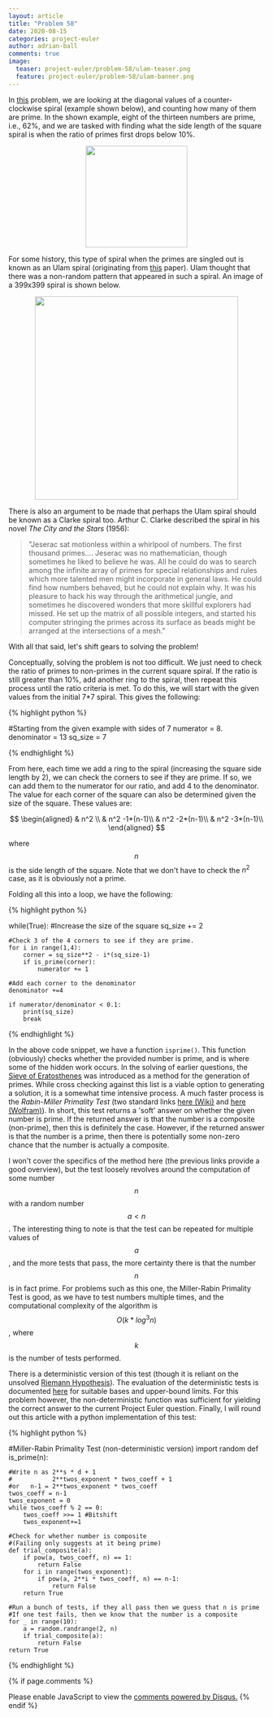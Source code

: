 ```yaml
---
layout: article
title: "Problem 58"
date: 2020-08-15
categories: project-euler
author: adrian-ball
comments: true
image:
  teaser: project-euler/problem-58/ulam-teaser.png
  feature: project-euler/problem-58/ulam-banner.png
---
```


In [this](https://projecteuler.net/problem=58) problem, we are looking at the diagonal values of a counter-clockwise spiral (example shown below), and counting how many of them are prime. In the shown example, eight of the thirteen numbers are prime, i.e., 62%, and we are tasked with finding what the side length of the square spiral is when the ratio of primes first drops below 10%.

<p align="center">
  <img width="200" height="200" src="https://upload.wikimedia.org/wikipedia/commons/thumb/1/1d/Ulam_spiral_howto_all_numbers.svg/200px-Ulam_spiral_howto_all_numbers.svg.png">
</p>

For some history, this type of spiral when the primes are singled out is known as an Ulam spiral (originating from [this](https://www.semanticscholar.org/paper/A-VISUAL-DISPLAY-OF-SOME-PROPERTIES-OF-THE-OF-Stein-Ulam/76879c5908f7d8e289642b0ab8943529eb39e1d9) paper). Ulam thought that there was a non-random pattern that appeared in such a spiral. An image of a 399x399 spiral is shown below. 

<p align="center">
  <img width="400" height="400" src="https://mathworld.wolfram.com/images/gifs/primesp.jpg">
</p>

There is also an argument to be made that perhaps the Ulam spiral should be known as a Clarke spiral too. Arthur C. Clarke described the spiral in his novel *The City and the Stars* (1956):

> "Jeserac sat motionless within a whirlpool of numbers. The first thousand primes.... Jeserac was no mathematician, though sometimes he liked to believe he was. All he could do was to search among the infinite array of primes for special relationships and rules which more talented men might incorporate in general laws. He could find how numbers behaved, but he could not explain why. It was his pleasure to hack his way through the arithmetical jungle, and sometimes he discovered wonders that more skillful explorers had missed. He set up the matrix of all possible integers, and started his computer stringing the primes across its surface as beads might be arranged at the intersections of a mesh."

With all that said, let's shift gears to solving the problem!

Conceptually, solving the problem is not too difficult. We just need to check the ratio of primes to non-primes in the current square spiral. If the ratio is still greater than 10%, add another ring to the spiral, then repeat this process until the ratio criteria is met. To do this, we will start with the given values from the initial 7*7 spiral. This gives the following:

{% highlight python %}

#Starting from the given example with sides of 7
numerator = 8.
denominator = 13
sq_size = 7

{% endhighlight %}

From here, each time we add a ring to the spiral (increasing the square side length by 2), we can check the corners to see if they are prime. If so, we can add them to the numerator for our ratio, and add 4 to the denominator. The value for each corner of the square can also be determined given the size of the square. These values are: 

$$
\begin{aligned}
  & n^2 \\
  & n^2 -1*(n-1)\\
  & n^2 -2*(n-1)\\
  & n^2 -3*(n-1)\\
\end{aligned}
$$

where $$n$$ is the side length of the square. Note that we don't have to check the $n^2$ case, as it is obviously not a prime. 

Folding all this into a loop, we have the following:

{% highlight python %}

while(True):
    #Increase the size of the square
    sq_size += 2
    
    #Check 3 of the 4 corners to see if they are prime.
    for i in range(1,4):
        corner = sq_size**2 - i*(sq_size-1)
        if is_prime(corner):
            numerator += 1
            
    #Add each corner to the denominator 
    denominator +=4
    
    if numerator/denominator < 0.1:
        print(sq_size)
        break

{% endhighlight %}

In the above code snippet, we have a function ```isprime()```. This function (obviously) checks whether the provided number is prime, and is where some of the hidden work occurs. In the solving of earlier questions, the [Sieve of Eratosthenes](https://mathworld.wolfram.com/SieveofEratosthenes.html) was introduced as a method for the generation of primes. While cross checking against this list is a viable option to generating a solution, it is a somewhat time intensive process. A much faster process is the *Rabin-Miller Primality Test* (two standard links [here (Wiki)](https://en.wikipedia.org/wiki/Miller%E2%80%93Rabin_primality_test) and [here (Wolfram)](https://mathworld.wolfram.com/Rabin-MillerStrongPseudoprimeTest.html)). In short, this test returns a 'soft' answer on whether the given number is prime. If the returned answer is that the number is a composite (non-prime), then this is definitely the case. However, if the returned answer is that the number is a prime, then there is potentially some non-zero chance that the number is actually a composite. 

I won't cover the specifics of the method here (the previous links provide a good overview), but the test loosely revolves around the computation of some number $$n$$ with a random number $$a < n$$. The interesting thing to note is that the test can be repeated for multiple values of $$a$$, and the more tests that pass, the more certainty there is that the number $$n$$ is in fact prime. For problems such as this one, the Miller-Rabin Primality Test is good, as we have to test numbers multiple times, and the computational complexity of the algorithm is $$O(k*log^3n)$$, where $$k$$ is the number of tests performed. 

There is a deterministic version of this test (though it is reliant on the unsolved [Riemann Hypothesis](https://en.wikipedia.org/wiki/Generalized_Riemann_hypothesis#Extended_Riemann_hypothesis_(ERH))). The evaluation of the deterministic tests is documented [here](https://miller-rabin.appspot.com/) for suitable bases and upper-bound limits. For this problem however, the non-deterministic function was sufficient for yielding the correct answer to the current Project Euler question. Finally, I will round out this article with a python implementation of this test: 

{% highlight python %}

#Miller-Rabin Primality Test (non-deterministic version)
import random
def is_prime(n):

    #Write n as 2**s * d + 1
    #           2**twos_exponent * twos_coeff + 1
    #or   n-1 = 2**twos_exponent * twos_coeff 
    twos_coeff = n-1
    twos_exponent = 0
    while twos_coeff % 2 == 0:
        twos_coeff >>= 1 #Bitshift
        twos_exponent+=1

    #Check for whether number is composite 
    #(Failing only suggests at it being prime)
    def trial_composite(a):
        if pow(a, twos_coeff, n) == 1:
            return False
        for i in range(twos_exponent):
            if pow(a, 2**i * twos_coeff, n) == n-1:
                return False
        return True

    #Run a bunch of tests, if they all pass then we guess that n is prime
    #If one test fails, then we know that the number is a composite
    for _ in range(10):
        a = random.randrange(2, n)
        if trial_composite(a):
            return False
    return True

{% endhighlight %}

{% if page.comments %}
<div id="disqus_thread"></div>
<script>

/**
*  RECOMMENDED CONFIGURATION VARIABLES: EDIT AND UNCOMMENT THE SECTION BELOW TO INSERT DYNAMIC VALUES FROM YOUR PLATFORM OR CMS.
*  LEARN WHY DEFINING THESE VARIABLES IS IMPORTANT: https://disqus.com/admin/universalcode/#configuration-variables*/
/*
var disqus_config = function () {
this.page.url = PAGE_URL;  // Replace PAGE_URL with your page's canonical URL variable
this.page.identifier = PAGE_IDENTIFIER; // Replace PAGE_IDENTIFIER with your page's unique identifier variable
};
*/
(function() { // DON'T EDIT BELOW THIS LINE
var d = document, s = d.createElement('script');
s.src = 'https://https-adrian-ball-github-io.disqus.com/embed.js';
s.setAttribute('data-timestamp', +new Date());
(d.head || d.body).appendChild(s);
})();
</script>
<noscript>Please enable JavaScript to view the <a href="https://disqus.com/?ref_noscript">comments powered by Disqus.</a></noscript>
{% endif %} 